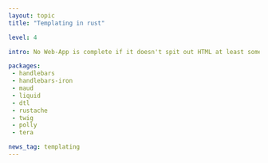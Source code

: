 ```yaml
---
layout: topic
title: "Templating in rust"

level: 4

intro: No Web-App is complete if it doesn't spit out HTML at least some of the time. Managing that, and making sure it renders performant and can be maintained is what templating libraries focus on. There aren't many yet, but it's better than none!

packages:
 - handlebars
 - handlebars-iron
 - maud
 - liquid
 - dtl
 - rustache
 - twig
 - polly
 - tera

news_tag: templating
---
```

